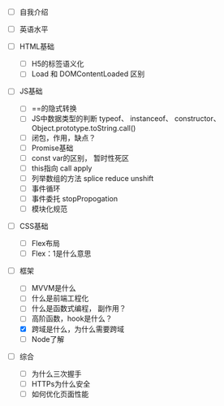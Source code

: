 - [ ] 自我介绍
- [ ] 英语水平

- [ ] HTML基础
  - [ ] H5的标签语义化
  - [ ] Load 和 DOMContentLoaded 区别
- [ ] JS基础
  - [ ] ==的隐式转换
  - [ ] JS中数据类型的判断 typeof、 instanceof、 constructor、Object.prototype.toString.call()
  - [ ] 闭包，作用，缺点？
  - [ ] Promise基础
  - [ ] const var的区别， 暂时性死区
  - [ ] this指向 call apply
  - [ ] 列举数组的方法 splice reduce unshift
  - [ ] 事件循环
  - [ ] 事件委托 stopPropogation
  - [ ] 模块化规范

- [ ] CSS基础
  - [ ] Flex布局
  - [ ] Flex：1是什么意思
- [ ] 框架
  - [ ] MVVM是什么
  - [ ] 什么是前端工程化
  - [ ] 什么是函数式编程， 副作用？
  - [ ] 高阶函数，hook是什么？
  - [x] 跨域是什么，为什么需要跨域
  - [ ] Node了解

- [ ] 综合
  - [ ] 为什么三次握手
  - [ ] HTTPs为什么安全
  - [ ] 如何优化页面性能